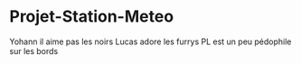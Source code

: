 # Projet-Station-Meteo

Yohann il aime pas les noirs
Lucas adore les furrys
PL est un peu pédophile sur les bords
